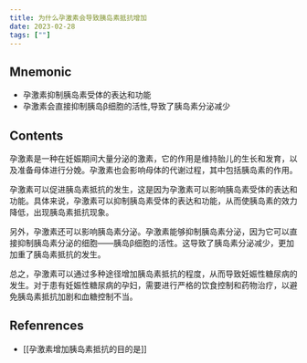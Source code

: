 ```yaml
---
title: 为什么孕激素会导致胰岛素抵抗增加
date: 2023-02-28
tags: [""]
--- 
```


## Mnemonic
- 孕激素抑制胰岛素受体的表达和功能
- 孕激素会直接抑制胰岛β细胞的活性,导致了胰岛素分泌减少


## Contents
孕激素是一种在妊娠期间大量分泌的激素，它的作用是维持胎儿的生长和发育，以及准备母体进行分娩。孕激素也会影响母体的代谢过程，其中包括胰岛素的作用。

孕激素可以促进胰岛素抵抗的发生，这是因为孕激素可以影响胰岛素受体的表达和功能。具体来说，孕激素可以抑制胰岛素受体的表达和功能，从而使胰岛素的效力降低，出现胰岛素抵抗现象。

另外，孕激素还可以影响胰岛素分泌。孕激素能够抑制胰岛素分泌，因为它可以直接抑制胰岛素分泌的细胞——胰岛β细胞的活性。这导致了胰岛素分泌减少，更加加重了胰岛素抵抗的发生。

总之，孕激素可以通过多种途径增加胰岛素抵抗的程度，从而导致妊娠性糖尿病的发生。对于患有妊娠性糖尿病的孕妇，需要进行严格的饮食控制和药物治疗，以避免胰岛素抵抗加剧和血糖控制不当。

## Refenrences
- [[孕激素增加胰岛素抵抗的目的是]]
